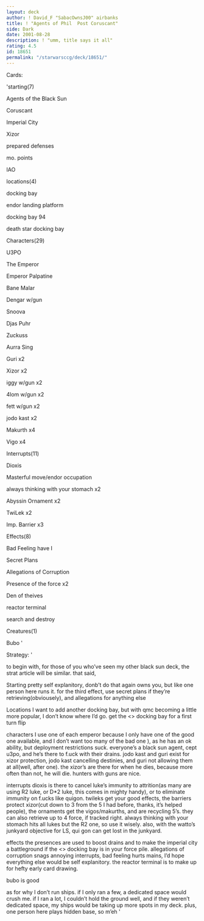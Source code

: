 ```yaml
---
layout: deck
author: ! David_F "SabacOwnsJ00" airbanks
title: ! "Agents of Phil  Post Coruscant"
side: Dark
date: 2001-08-28
description: ! "umm, title says it all"
rating: 4.5
id: 18651
permalink: "/starwarsccg/deck/18651/"
---
```

Cards: 

'starting(7)

Agents of the Black Sun

Coruscant

Imperial City

Xizor

prepared defenses

mo. points

IAO


locations(4)

 docking bay

endor landing platform

docking bay 94

death star docking bay


Characters(29)

U3PO

The Emperor

Emperor Palpatine

Bane Malar

Dengar w/gun

Snoova

Djas Puhr

Zuckuss

Aurra Sing

Guri x2

Xizor x2

iggy w/gun x2

4lom w/gun x2

fett w/gun x2

jodo kast x2

Makurth x4

Vigo x4


Interrupts(11)

Dioxis

Masterful move/endor occupation

always thinking with your stomach x2

Abyssin Ornament x2

TwiLek x2

Imp. Barrier x3


Effects(8)

Bad Feeling have I

Secret Plans

Allegations of Corruption

Presence of the force x2

Den of theives

reactor terminal

search and destroy


Creatures(1)

Bubo '

Strategy: '

to begin with, for those of you who’ve seen my other black sun deck, the strat article will be similar.  that said, 

Starting  pretty self explanitory, donb’t do that again owns you, but like one person here runs it.  for the third effect, use secret plans if they’re retrieving(obviousely), and allegations for anything else


Locations I want to add another docking bay, but with qmc becoming a little more popular, I don’t know where I’d go.  get the <> docking bay for a first turn flip


characters I use one of each emperor because I only have one of the good one available, and I don’t want too many of the bad one ), as he has an ok ability, but deployment restrictions suck.  everyone’s a black sun agent, cept u3po, and he’s there to f.uck with their drains.  jodo kast and guri exist for xizor protection, jodo kast cancelling destinies, and guri not allowing them at all(well, after one).  the xizor’s are there for when he dies, because more often than not, he will die.  hunters with guns are nice.


interrupts dioxis is there to cancel luke’s immunity to attrition(as many are using R2 luke, or D*2 luke, this comes in mighty handy), or to eliminate immunity on f.ucks like quigon.  twileks get your good effects, the barriers protect xizor(cut down to 3 from the 5 I had before, thanks, it’s helped people), the ornaments get the vigos/makurths, and are recycling 5’s.  they can also retrieve up to 4 force, if tracked right.  always thinking with your stomach hits all lukes but the R2 one, so use it wisely.  also, with the watto’s junkyard objective for LS, qui gon can get lost in the junkyard.


effects  the presences are used to boost drains and to make the imperial city a battleground if the <> docking bay is in your force pile.  allegations of corruption snags annoying interrupts, bad feeling hurts mains, I’d hope everything else would be self explanitory.  the reactor terminal is to make up for hefty early card drawing.


bubo is good


as for why I don’t run ships.  if I only ran a few, a dedicated space would crush me.  if I ran a lot, I couldn’t hold the ground well, and if they weren’t dedicated space, my ships would be taking up more spots in my deck.  plus, one person here plays hidden base, so m’eh  '
